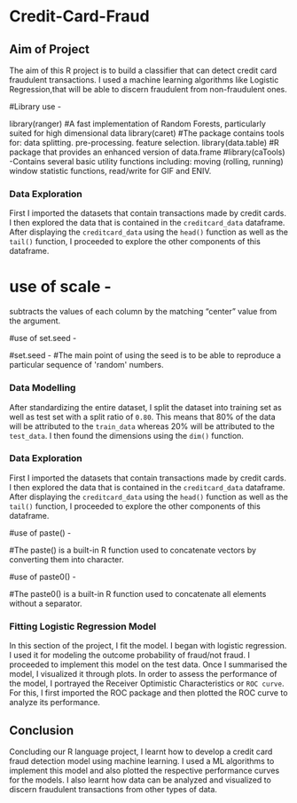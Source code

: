 # Credit-Card-Fraud
## Aim of Project

The aim of this R project is to build a classifier that can detect credit card fraudulent transactions.
I used a machine learning algorithms like Logistic Regression,that will be able to discern fraudulent from non-fraudulent ones.

#Library use -

library(ranger)   #A fast implementation of Random Forests, particularly suited for high dimensional data
library(caret)    #The package contains tools for: data splitting. pre-processing. feature selection.
library(data.table) #R package that provides an enhanced version of data.frame 
#library(caTools)  -Contains several basic utility functions including: moving (rolling, running) window statistic functions, read/write for GIF and ENIV.

### Data Exploration

First I imported the datasets that contain transactions made by credit cards.
 I then explored the data that is contained in the ```creditcard_data``` dataframe.
 After displaying the ```creditcard_data``` using the ```head()``` function as well as the ```tail()``` function,
 I proceeded to explore the other components of this dataframe. 

# use of scale -

subtracts the values of each column by the matching “center” value from the argument.

#use of set.seed -

#set.seed - #The main point of using the seed is to be able to reproduce a particular sequence of 'random' numbers.

### Data Modelling

After standardizing the entire dataset,
 I split the dataset into training set as well as test set with a split ratio of ```0.80```. 
This means that 80% of the data will be attributed to the ```train_data``` whereas 20% will be attributed to the ```test_data```. 
I then found the dimensions using the ```dim()``` function.

### Data Exploration

First I imported the datasets that contain transactions made by credit cards.
 I then explored the data that is contained in the ```creditcard_data``` dataframe.
 After displaying the ```creditcard_data``` using the ```head()``` function as well as the ```tail()``` function,
 I proceeded to explore the other components of this dataframe. 

#use of paste() -

#The paste() is a built-in R function used to concatenate vectors by converting them into character.

#use of paste0() -

#The paste0() is a built-in R function used to concatenate all elements without a separator. 

### Fitting Logistic Regression Model

In this section of the project, I fit the model.
 I began with logistic regression. I used it for modeling the outcome probability of fraud/not fraud.
 I proceeded to implement this model on the test data. Once I summarised the model,
 I visualized it through plots. 
In order to assess the performance of the model, 
I portrayed the Receiver Optimistic Characteristics or ```ROC curve```. For this,
 I first imported the ROC package and then plotted the ROC curve to analyze its performance.

## Conclusion

Concluding our R language project,
 I learnt how to develop a credit card fraud detection model using machine learning.
 I used a ML algorithms to implement this model and also plotted the respective performance curves for the models.
 I also learnt how data can be analyzed and visualized to discern fraudulent transactions from other types of data.
